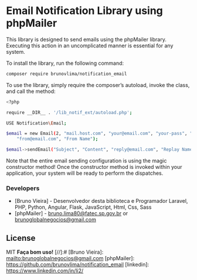 # Email Notification Library using phpMailer
This library is designed to send emails using the phpMailer library. Executing this action in an uncomplicated manner is essential for any system.

To install the library, run the following command:

```sh
composer require brunovlima/notification_email
```

To use the library, simply require the composer’s autoload, invoke the class, and call the method:

```sh
<?php

require __DIR__ . '/lib_notif_ext/autoload.php';

USE Notification\Email;

$email = new Email(2, "mail.host.com", "your@email.com", "your-pass", "smtp secure (tls/ssl)", "port (587)",
    "from@email.com", "From Name");

$email->sendEmail("Subject", "Content", "reply@email.com", "Replay Name", "address@email.com", "Address Name");
```

Note that the entire email sending configuration is using the magic constructor method! Once the constructor method is invoked within your application, your system will be ready to perform the dispatches.


### Developers
* [Bruno Vieira] - Desenvolvedor desta biblioteca e Programador Laravel, PHP, Python, Angular, Flask, JavaScript, Html, Css, Sass
* [phpMailer] - bruno.lima80@fatec.sp.gov.br or brunoglobalnegocios@gmail.com

License
----

MIT
**Faça bom uso!**
[//]:#
[Bruno Vieira]: <mailto:brunoglobalnegocios@gmail.com>
[phpMailer]: <https://github.com/brunovlima/notification_email>
[linkedin]: <https://www.linkedin.com/in/li2/>